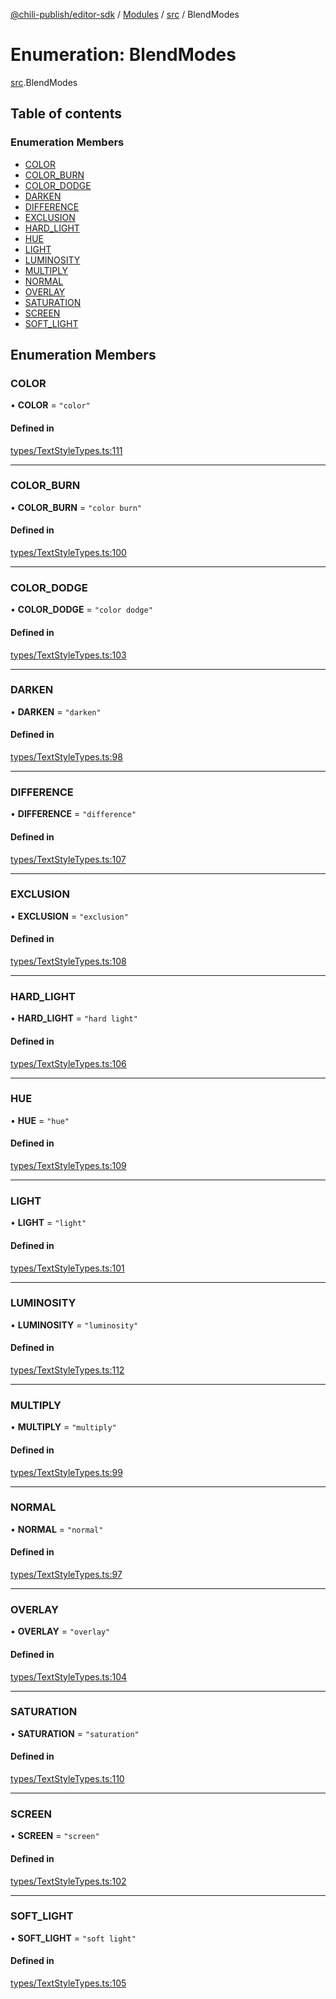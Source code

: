 [@chili-publish/editor-sdk](../README.md) / [Modules](../modules.md) / [src](../modules/src.md) / BlendModes

# Enumeration: BlendModes

[src](../modules/src.md).BlendModes

## Table of contents

### Enumeration Members

- [COLOR](src.BlendModes.md#color)
- [COLOR\_BURN](src.BlendModes.md#color_burn)
- [COLOR\_DODGE](src.BlendModes.md#color_dodge)
- [DARKEN](src.BlendModes.md#darken)
- [DIFFERENCE](src.BlendModes.md#difference)
- [EXCLUSION](src.BlendModes.md#exclusion)
- [HARD\_LIGHT](src.BlendModes.md#hard_light)
- [HUE](src.BlendModes.md#hue)
- [LIGHT](src.BlendModes.md#light)
- [LUMINOSITY](src.BlendModes.md#luminosity)
- [MULTIPLY](src.BlendModes.md#multiply)
- [NORMAL](src.BlendModes.md#normal)
- [OVERLAY](src.BlendModes.md#overlay)
- [SATURATION](src.BlendModes.md#saturation)
- [SCREEN](src.BlendModes.md#screen)
- [SOFT\_LIGHT](src.BlendModes.md#soft_light)

## Enumeration Members

### COLOR

• **COLOR** = ``"color"``

#### Defined in

[types/TextStyleTypes.ts:111](https://github.com/chili-publish/editor-sdk/blob/bc89ed1/types/TextStyleTypes.ts#L111)

___

### COLOR\_BURN

• **COLOR\_BURN** = ``"color burn"``

#### Defined in

[types/TextStyleTypes.ts:100](https://github.com/chili-publish/editor-sdk/blob/bc89ed1/types/TextStyleTypes.ts#L100)

___

### COLOR\_DODGE

• **COLOR\_DODGE** = ``"color dodge"``

#### Defined in

[types/TextStyleTypes.ts:103](https://github.com/chili-publish/editor-sdk/blob/bc89ed1/types/TextStyleTypes.ts#L103)

___

### DARKEN

• **DARKEN** = ``"darken"``

#### Defined in

[types/TextStyleTypes.ts:98](https://github.com/chili-publish/editor-sdk/blob/bc89ed1/types/TextStyleTypes.ts#L98)

___

### DIFFERENCE

• **DIFFERENCE** = ``"difference"``

#### Defined in

[types/TextStyleTypes.ts:107](https://github.com/chili-publish/editor-sdk/blob/bc89ed1/types/TextStyleTypes.ts#L107)

___

### EXCLUSION

• **EXCLUSION** = ``"exclusion"``

#### Defined in

[types/TextStyleTypes.ts:108](https://github.com/chili-publish/editor-sdk/blob/bc89ed1/types/TextStyleTypes.ts#L108)

___

### HARD\_LIGHT

• **HARD\_LIGHT** = ``"hard light"``

#### Defined in

[types/TextStyleTypes.ts:106](https://github.com/chili-publish/editor-sdk/blob/bc89ed1/types/TextStyleTypes.ts#L106)

___

### HUE

• **HUE** = ``"hue"``

#### Defined in

[types/TextStyleTypes.ts:109](https://github.com/chili-publish/editor-sdk/blob/bc89ed1/types/TextStyleTypes.ts#L109)

___

### LIGHT

• **LIGHT** = ``"light"``

#### Defined in

[types/TextStyleTypes.ts:101](https://github.com/chili-publish/editor-sdk/blob/bc89ed1/types/TextStyleTypes.ts#L101)

___

### LUMINOSITY

• **LUMINOSITY** = ``"luminosity"``

#### Defined in

[types/TextStyleTypes.ts:112](https://github.com/chili-publish/editor-sdk/blob/bc89ed1/types/TextStyleTypes.ts#L112)

___

### MULTIPLY

• **MULTIPLY** = ``"multiply"``

#### Defined in

[types/TextStyleTypes.ts:99](https://github.com/chili-publish/editor-sdk/blob/bc89ed1/types/TextStyleTypes.ts#L99)

___

### NORMAL

• **NORMAL** = ``"normal"``

#### Defined in

[types/TextStyleTypes.ts:97](https://github.com/chili-publish/editor-sdk/blob/bc89ed1/types/TextStyleTypes.ts#L97)

___

### OVERLAY

• **OVERLAY** = ``"overlay"``

#### Defined in

[types/TextStyleTypes.ts:104](https://github.com/chili-publish/editor-sdk/blob/bc89ed1/types/TextStyleTypes.ts#L104)

___

### SATURATION

• **SATURATION** = ``"saturation"``

#### Defined in

[types/TextStyleTypes.ts:110](https://github.com/chili-publish/editor-sdk/blob/bc89ed1/types/TextStyleTypes.ts#L110)

___

### SCREEN

• **SCREEN** = ``"screen"``

#### Defined in

[types/TextStyleTypes.ts:102](https://github.com/chili-publish/editor-sdk/blob/bc89ed1/types/TextStyleTypes.ts#L102)

___

### SOFT\_LIGHT

• **SOFT\_LIGHT** = ``"soft light"``

#### Defined in

[types/TextStyleTypes.ts:105](https://github.com/chili-publish/editor-sdk/blob/bc89ed1/types/TextStyleTypes.ts#L105)
